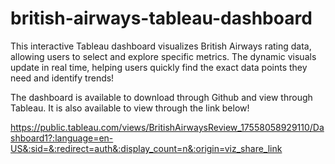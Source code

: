 # british-airways-tableau-dashboard

This interactive Tableau dashboard visualizes British Airways rating data, allowing users to select and explore specific metrics. The dynamic visuals update in real time, helping users quickly find the exact data points they need and identify trends! 

The dashboard is available to download through Github and view through Tableau. It is also available to view through the link below!

https://public.tableau.com/views/BritishAirwaysReview_17558058929110/Dashboard1?:language=en-US&:sid=&:redirect=auth&:display_count=n&:origin=viz_share_link 
